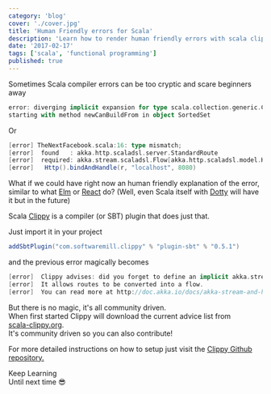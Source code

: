 ```yaml
---
category: 'blog'
cover: './cover.jpg'
title: 'Human Friendly errors for Scala'
description: 'Learn how to render human friendly errors with scala clippy'
date: '2017-02-17'
tags: ['scala', 'functional programming']
published: true
---
```


<article class="prose lg:prose-lg xl:prose-xl">

Sometimes Scala compiler errors can be too cryptic and scare beginners away

```scala
error: diverging implicit expansion for type scala.collection.generic.CanBuildFrom[ird.replay.gui.GraphType.ValueSet,(ird.replay.gui.GraphType.Value, org.jfree.data.time.TimeSeries),That]
starting with method newCanBuildFrom in object SortedSet

```

Or

```scala
[error] TheNextFacebook.scala:16: type mismatch;
[error]  found   : akka.http.scaladsl.server.StandardRoute
[error]  required: akka.stream.scaladsl.Flow[akka.http.scaladsl.model.HttpRequest,akka.http.scaladsl.model.HttpResponse,Any]
[error]   Http().bindAndHandle(r, "localhost", 8080)

```

What if we could have right now an human friendly explanation of the error, similar to what <a href="https://elm-lang.org/" target="_blank" rel="noopener noreferrer">Elm</a> or <a href="https://reactnative.dev/blog/2020/07/06/version-0.63" target="_blank" rel="noopener noreferrer">React</a> do?
(Well, even Scala itself with <a href="http://scala-lang.org/blog/2016/10/14/dotty-errors.html" target="_blank" rel="noopener noreferrer">Dotty</a> will have it but in the future)

Scala <a href="https://github.com/softwaremill/scala-clippy" target="_blank" rel="noopener noreferrer">Clippy</a> is a compiler (or SBT) plugin that does just that.

Just import it in your project

```scala
addSbtPlugin("com.softwaremill.clippy" % "plugin-sbt" % "0.5.1")

```

and the previous error magically becomes

```scala
[error]  Clippy advises: did you forget to define an implicit akka.stream.ActorMaterializer?
[error]  It allows routes to be converted into a flow.
[error]  You can read more at http://doc.akka.io/docs/akka-stream-and-http-experimental/2.0/scala/http/routing-dsl/index.html

```

But there is no magic, it's all community driven.   
When first started Clippy will download the current advice list from   
<a href="https://scala-clippy.org/" target="_blank" rel="noopener noreferrer">scala-clippy.org</a>.  
It's community driven so you can also contribute!


For more detailed instructions on how to setup just visit the <a href="https://github.com/softwaremill/scala-clippy" target="_blank" rel="noopener noreferrer">Clippy Github repository.</a>



Keep Learning  
Until next time :sunglasses:

</article>